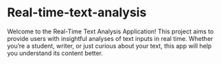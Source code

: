 # Real-time-text-analysis

Welcome to the Real-Time Text Analysis Application! This project aims to provide users with insightful analyses of text inputs in real time. Whether you’re a student, writer, or just curious about your text, this app will help you understand its content better.
